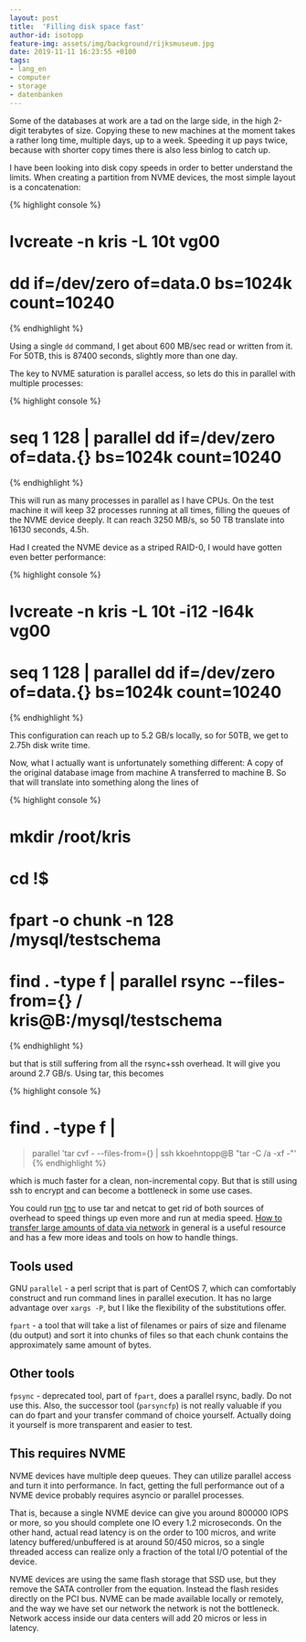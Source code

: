 ```yaml
---
layout: post
title:  'Filling disk space fast'
author-id: isotopp
feature-img: assets/img/background/rijksmuseum.jpg
date: 2019-11-11 16:23:55 +0100
tags:
- lang_en
- computer
- storage
- datenbanken
---
```

Some of the databases at work are a tad on the large side, in the high
2-digit terabytes of size. Copying these to new machines at the moment takes
a rather long time, multiple days, up to a week. Speeding it up pays
twice, because with shorter copy times there is also less binlog to catch
up.

I have been looking into disk copy speeds in order to better understand the
limits. When creating a partition from NVME devices, the most simple layout
is a concatenation:

{% highlight console %}
# lvcreate -n kris -L 10t vg00
# dd if=/dev/zero of=data.0 bs=1024k count=10240
{% endhighlight %}

Using a single `dd` command, I get about 600 MB/sec read or written from it.
For 50TB, this is 87400 seconds, slightly more than one day.

The key to NVME saturation is parallel access, so lets do this in parallel
with multiple processes:

{% highlight console %}
# seq 1 128 | parallel dd if=/dev/zero of=data.{} bs=1024k count=10240
{% endhighlight %}

This will run as many processes in parallel as I have CPUs. On the test
machine it will keep 32 processes running at all times, filling the queues
of the NVME device deeply. It can reach 3250 MB/s, so 50 TB translate into
16130 seconds, 4.5h.

Had I created the NVME device as a striped RAID-0, I would have gotten even
better performance:

{% highlight console %}
# lvcreate -n kris -L 10t -i12 -I64k vg00
# seq 1 128 | parallel dd if=/dev/zero of=data.{} bs=1024k count=10240
{% endhighlight %}

This configuration can reach up to 5.2 GB/s locally, so for 50TB, we get to
2.75h disk write time.

Now, what I actually want is unfortunately something different: A copy of
the original database image from machine A transferred to machine B. So that
will translate into something along the lines of

{% highlight console %}
# mkdir /root/kris
# cd !$
# fpart -o chunk -n 128 /mysql/testschema
# find . -type f | parallel rsync --files-from={} / kris@B:/mysql/testschema
{% endhighlight %}

but that is still suffering from all the rsync+ssh overhead. It will give
you around 2.7 GB/s. Using tar, this becomes

{% highlight console %}
# find . -type f | 
> parallel 'tar cvf - --files-from={} | ssh kkoehntopp@B "tar -C /a -xf -"'
{% endhighlight %}

which is much faster for a clean, non-incremental copy. But that is still
using ssh to encrypt and can become a bottleneck in some use cases.

You could run [tnc](http://moo.nac.uci.edu/~hjm/tnc) to use tar and netcat
to get rid of both sources of overhead to speed things up even more and run
at media speed. 
[How to transfer large amounts of data via network](http://moo.nac.uci.edu/~hjm/HOWTO_move_data.html)
in general is a useful resource and has a few more ideas and tools on how to
handle things.

## Tools used

GNU `parallel` - a perl script that is part of CentOS 7, which can
comfortably construct and run command lines in parallel execution. It has no
large advantage over `xargs -P`, but I like the flexibility of the
substitutions offer.

`fpart` - a tool that will take a list of filenames or pairs of size and
filename (du output) and sort it into chunks of files so that each chunk
contains the approximately same amount of bytes.

## Other tools

`fpsync` - deprecated tool, part of `fpart`, does a parallel rsync, badly.
Do not use this. Also, the successor tool (`parsyncfp`) is not really
valuable if you can do fpart and your transfer command of choice yourself.
Actually doing it yourself is more transparent and easier to test.

## This requires NVME

NVME devices have multiple deep queues. They can utilize parallel access and
turn it into performance. In fact, getting the full performance out of a
NVME device probably requires asyncio or parallel processes.

That is, because a single NVME device can give you around 800000 IOPS or
more, so you should complete one IO every 1.2 microseconds. On the other
hand, actual read latency is on the order to 100 micros, and write latency
buffered/unbuffered is at around 50/450 micros, so a single threaded access
can realize only a fraction of the total I/O potential of the device.

NVME devices are using the same flash storage that SSD use, but they remove
the SATA controller from the equation. Instead the flash resides directly on
the PCI bus. NVME can be made available locally or remotely, and the way we
have set our network the network is not the bottleneck. Network access
inside our data centers will add 20 micros or less in latency.